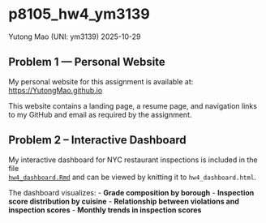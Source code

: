 p8105_hw4_ym3139
================
Yutong Mao (UNI: ym3139)
2025-10-29

## Problem 1 — Personal Website

My personal website for this assignment is available at:  
<https://YutongMao.github.io>

This website contains a landing page, a resume page, and navigation
links to my GitHub and email as required by the assignment.

## Problem 2 – Interactive Dashboard

My interactive dashboard for NYC restaurant inspections is included in
the file  
[`hw4_dashboard.Rmd`](hw4_dashboard.Rmd) and can be viewed by knitting
it to `hw4_dashboard.html`.

The dashboard visualizes: - **Grade composition by borough** -
**Inspection score distribution by cuisine** - **Relationship between
violations and inspection scores** - **Monthly trends in inspection
scores**
